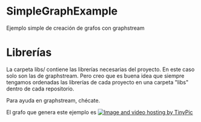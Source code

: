# SimpleGraphExample
Ejemplo simple de creación de grafos con graphstream

# Librerías
La carpeta libs/ contiene las librerías necesarias del proyecto. En este caso solo son las de graphstream. Pero creo que es buena idea que siempre tengamos ordenadas las librerías de cada proyecto en una carpeta "libs" dentro de cada repositorio. 

Para ayuda en graphstream, chécate.



El grafo que genera este ejemplo es
<a href="http://tinypic.com?ref=m7vq6u" target="_blank"><img src="http://i65.tinypic.com/m7vq6u.jpg" border="0" alt="Image and video hosting by TinyPic"></a>
